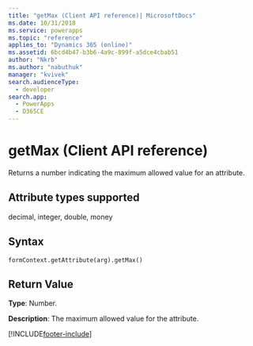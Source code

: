 ```yaml
---
title: "getMax (Client API reference)| MicrosoftDocs"
ms.date: 10/31/2018
ms.service: powerapps
ms.topic: "reference"
applies_to: "Dynamics 365 (online)"
ms.assetid: 6bcd4b47-b3b6-4a9c-899f-a5dce4cbab51
author: "Nkrb"
ms.author: "nabuthuk"
manager: "kvivek"
search.audienceType: 
  - developer
search.app: 
  - PowerApps
  - D365CE
---
```

# getMax (Client API reference)



Returns a number indicating the maximum allowed value for an attribute. 

## Attribute types supported

decimal, integer, double, money

## Syntax

`formContext.getAttribute(arg).getMax()`

## Return Value

**Type**: Number. 

**Description**: The maximum allowed value for the attribute.



[!INCLUDE[footer-include](../../../../../includes/footer-banner.md)]